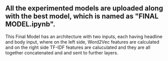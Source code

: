 ## All the experimented models are uploaded along with the best model, which is named as "FINAL MODEL.ipynb".

This Final Model has an architecture with two inputs, each having headline and body input, where on the left side, Word2Vec features are calculated and on the right side TF-IDF features are caluculated and they are all together concatenated and and sent to further layers.
